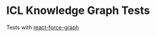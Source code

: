# ICL Knowledge Graph Tests

Tests with [react-force-graph](https://github.com/vasturiano/react-force-graph/)